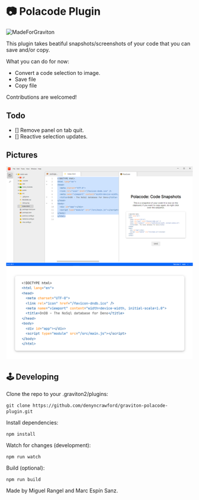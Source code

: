 # 📷 Polacode Plugin

![MadeForGraviton](https://raw.githubusercontent.com/Graviton-Code-Editor/website/master/src/badges/made_for_graviton.svg?sanitize=true)

This plugin takes beatiful snapshots/screenshots of your code that you can save and/or copy.

What you can do for now:

* Convert a code selection to image.
* Save file
* Copy file

Contributions are welcomed!

## Todo
* [] Remove panel on tab quit.
* [] Reactive selection updates.

## Pictures

![Example](/assets/1.png)
![Example](/assets/2.png)

## 🕹 Developing
Clone the repo to your .graviton2/plugins:
```shell
git clone https://github.com/denyncrawford/graviton-polacode-plugin.git 
```

Install dependencies:
```shell
npm install
```

Watch for changes (development):
```shell
npm run watch
```

Build (optional):
```shell
npm run build
```

Made by Miguel Rangel and Marc Espín Sanz.